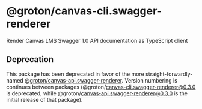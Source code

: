 # @groton/canvas-cli.swagger-renderer

Render Canvas LMS Swagger 1.0 API documentation as TypeScript client

## Deprecation

This package has been deprecated in favor of the more straight-forwardly-named [@groton/canvas-api.swagger-renderer](https://www.npmjs.com/package/@groton/canvas-api.swagger-renderer). Version numbering is continues between packages (@groton/canvas-cli.swagger-renderer@0.3.0 is deprecated, while @groton/canvas-api.swagger-renderer@0.3.0 is the initial release of that package).
